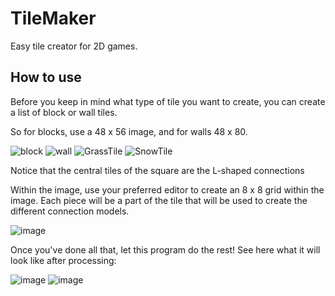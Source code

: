 # TileMaker
Easy tile creator for 2D games.

## How to use

Before you keep in mind what type of tile you want to create, you can create a list of block or wall tiles.

So for blocks, use a 48 x 56 image, and for walls 48 x 80.

![block](https://github.com/user-attachments/assets/7e8cbf22-48ec-4b5f-85e5-5da3e533c80c)
![wall](https://github.com/user-attachments/assets/23033354-5ef5-416d-82db-aea65de576ba)
![GrassTile](https://github.com/user-attachments/assets/880e7871-a6ff-49cb-872b-f287e7f5e357)
![SnowTile](https://github.com/user-attachments/assets/969906d5-7846-42a7-a125-beaa7799d173)

Notice that the central tiles of the square are the L-shaped connections

Within the image, use your preferred editor to create an 8 x 8 grid within the image. Each piece will be a part of the tile that will be used to create the different connection models.

![image](https://github.com/user-attachments/assets/f3f5111f-bcd4-4a1e-a45b-3d10b85bee4c)

Once you've done all that, let this program do the rest! See here what it will look like after processing:

![image](https://github.com/user-attachments/assets/71182993-6de7-47af-94b2-712e75536158)
![image](https://github.com/user-attachments/assets/14c921b7-c599-4a0f-906a-0ca042abf41a)


